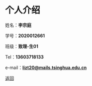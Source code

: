 # 个人介绍

姓名：**李宗庭**

学号：**2020012661**

班级：**致理-生01**

Tel：**13603718133**

e-mail：**lizt20@mails.tsinghua.edu.cn**

[返回](README.md)
